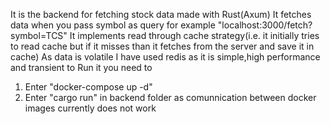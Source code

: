 It is the backend for fetching stock data made with Rust(Axum)
It fetches data when you pass symbol as query for example "localhost:3000/fetch?symbol=TCS"
It implements read through cache strategy(i.e. it initially tries to read cache but if it misses than it fetches from the server and save it in cache)
As data is volatile I have used redis as it is simple,high performance and transient
to Run it you need to
1. Enter "docker-compose up -d"
2. Enter "cargo run" in backend folder as comunnication between docker images currently does not work
